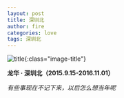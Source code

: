 ```yaml
---
layout: post
title: 深圳北
author: fire
categories: love 
tags: 深圳北
---
```


![title](https://image.sideproject.cn/titlex/titlex_113.jpg){:class="image-title"}

**龙华 · 深圳北（2015.9.15-2016.11.01）**

*有些事现在不记下来，以后怎么想当年呢*
